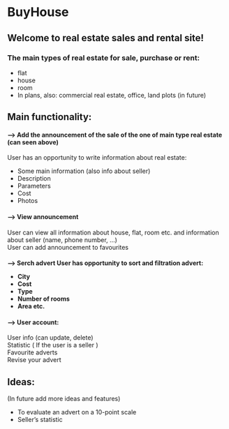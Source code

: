 # BuyHouse
<h2>Welcome to real estate sales and rental site! </h2>
<div>
 <h3>The main types of real estate for sale, purchase or rent:</h3>
<ul>
  <li>flat</li>
  <li>house</li>
  <li>room</li> 
   <li>In plans, also: commercial real estate, office, land plots (in future)</li> 
  </ul> 
</div>

<div>
  <h2>Main functionality:</h2>
  <h4>--> Add the announcement of the sale of the one of main type real estate (can seen above)</h4>
 User has an opportunity to write information about real estate:
  <ul>
    <li>Some main information (also info about seller)</li>
    <li>Description</li>
    <li>Parameters</li>
    <li>Cost</li>
    <li>Photos</li>
  </ul>

<h4>--> View announcement</h4>
User can view all information about house, flat, room etc. and information about seller (name, phone number, …)<br>
User can add announcement to favourites<br>
<h4>--> Serch advert
User has opportunity to sort and filtration advert:
    <ul>
        <li>City</li>
        <li>Cost</li>
        <li>Type</li>
        <li>Number of rooms</li>
        <li>Area etc.</li>
    </ul>
<h4>--> User account:</h4>
User info (can update, delete)<br>
Statistic ( If the user is a seller )<br>
Favourite adverts<br>
Revise your advert<br>

</div>

<div>
   <h2> Ideas:</h2>  (In future add more ideas and features)
    <ul>
        <li>To evaluate an advert on a 10-point scale</li>
        <li>Seller’s statistic</li>
    </ul>
</div>
